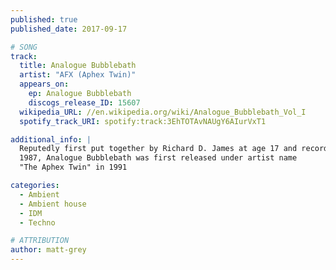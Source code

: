 ```yaml
---
published: true
published_date: 2017-09-17

# SONG
track:
  title: Analogue Bubblebath
  artist: "AFX (Aphex Twin)"
  appears_on:
    ep: Analogue Bubblebath
    discogs_release_ID: 15607
  wikipedia_URL: //en.wikipedia.org/wiki/Analogue_Bubblebath_Vol_I
  spotify_track_URI: spotify:track:3EhTOTAvNAUgY6AIurVxT1

additional_info: |
  Reputedly first put together by Richard D. James at age 17 and recorded around
  1987, Analogue Bubblebath was first released under artist name
  "The Aphex Twin" in 1991

categories:
  - Ambient
  - Ambient house
  - IDM
  - Techno

# ATTRIBUTION
author: matt-grey
---
```

